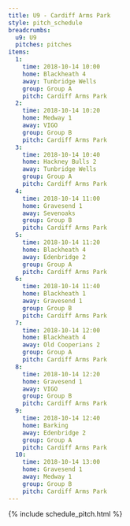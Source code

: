 ```yaml
---
title: U9 - Cardiff Arms Park
style: pitch_schedule
breadcrumbs:
  u9: U9
  pitches: pitches
items:
  1:
    time: 2018-10-14 10:00
    home: Blackheath 4
    away: Tunbridge Wells
    group: Group A
    pitch: Cardiff Arms Park
  2:
    time: 2018-10-14 10:20
    home: Medway 1
    away: VIGO
    group: Group B
    pitch: Cardiff Arms Park
  3:
    time: 2018-10-14 10:40
    home: Hackney Bulls 2
    away: Tunbridge Wells
    group: Group A
    pitch: Cardiff Arms Park
  4:
    time: 2018-10-14 11:00
    home: Gravesend 1
    away: Sevenoaks
    group: Group B
    pitch: Cardiff Arms Park
  5:
    time: 2018-10-14 11:20
    home: Blackheath 4
    away: Edenbridge 2
    group: Group A
    pitch: Cardiff Arms Park
  6:
    time: 2018-10-14 11:40
    home: Blackheath 1
    away: Gravesend 1
    group: Group B
    pitch: Cardiff Arms Park
  7:
    time: 2018-10-14 12:00
    home: Blackheath 4
    away: Old Cooperians 2
    group: Group A
    pitch: Cardiff Arms Park
  8:
    time: 2018-10-14 12:20
    home: Gravesend 1
    away: VIGO
    group: Group B
    pitch: Cardiff Arms Park
  9:
    time: 2018-10-14 12:40
    home: Barking
    away: Edenbridge 2
    group: Group A
    pitch: Cardiff Arms Park
  10:
    time: 2018-10-14 13:00
    home: Gravesend 1
    away: Medway 1
    group: Group B
    pitch: Cardiff Arms Park
---
```


{% include schedule_pitch.html %}
